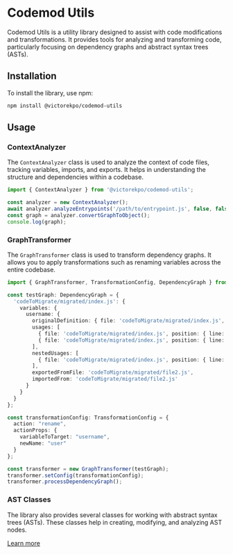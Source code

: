 # Codemod Utils

Codemod Utils is a utility library designed to assist with code modifications and transformations. It provides tools for
analyzing and transforming code, particularly focusing on dependency graphs and abstract syntax trees (ASTs).

## Installation

To install the library, use npm:

```sh
npm install @victorekpo/codemod-utils
```

## Usage

### ContextAnalyzer

The `ContextAnalyzer` class is used to analyze the context of code files, tracking variables, imports, and exports. It
helps in understanding the structure and dependencies within a codebase.

```typescript
import { ContextAnalyzer } from '@victorekpo/codemod-utils';

const analyzer = new ContextAnalyzer();
await analyzer.analyzeEntrypoints('/path/to/entrypoint.js', false, false);
const graph = analyzer.convertGraphToObject();
console.log(graph);
```

### GraphTransformer

The `GraphTransformer` class is used to transform dependency graphs. It allows you to apply transformations such as
renaming variables across the entire codebase.

```typescript
import { GraphTransformer, TransformationConfig, DependencyGraph } from '@victorekpo/codemod-utils';

const testGraph: DependencyGraph = {
  'codeToMigrate/migrated/index.js': {
    variables: {
      username: {
        originalDefinition: { file: 'codeToMigrate/migrated/index.js', position: { line: 9, column: 6 } },
        usages: [
          { file: 'codeToMigrate/migrated/index.js', position: { line: 9, column: 6 } },
          { file: 'codeToMigrate/migrated/index.js', position: { line: 11, column: 6 } }
        ],
        nestedUsages: [
          { file: 'codeToMigrate/migrated/index.js', position: { line: 9, column: 6 } }
        ],
        exportedFromFile: 'codeToMigrate/migrated/file2.js',
        importedFrom: 'codeToMigrate/migrated/file2.js'
      }
    }
  }
};

const transformationConfig: TransformationConfig = {
  action: "rename",
  actionProps: {
    variableToTarget: "username",
    newName: "user"
  }
};

const transformer = new GraphTransformer(testGraph);
transformer.setConfig(transformationConfig);
transformer.processDependencyGraph();
```

### AST Classes

The library also provides several classes for working with abstract syntax trees (ASTs). These classes help in creating,
modifying, and analyzing AST nodes.

[Learn more](./src/lib/classes/ast/base/README.md)